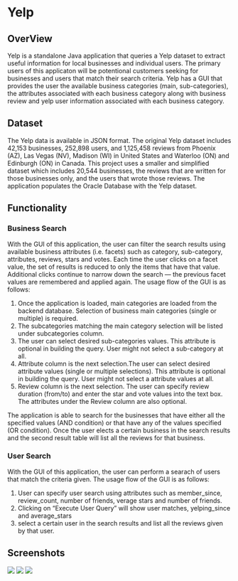 # Yelp
## OverView
Yelp is a standalone Java application that queries a Yelp dataset to extract useful information for local businesses and individual users. The primary users of this applicaton will be potentional customers seeking for businesses and users that match their search criteria. Yelp has a GUI that provides the user the available business categories (main, sub-categories), the attributes associated with each business category along with business review and yelp user information associated with each business category. 

## Dataset
The Yelp data is available in JSON format. The original Yelp dataset includes 42,153 businesses, 252,898 users, and 1,125,458 reviews from Phoenix (AZ), Las Vegas (NV), Madison (WI) in United States and Waterloo (ON) and Edinburgh (ON) in Canada. This project uses a smaller and simplified dataset which includes 20,544 businesses, the reviews that are written for those businesses only, and the users that wrote those reviews. The application populates the Oracle Database with the Yelp dataset. 

## Functionality
### Business Search
With the GUI of this application, the user can filter the search results using available business attributes (i.e. facets) such as category, sub-category, attributes, reviews, stars and votes. Each time the user clicks on a facet value, the set of results is reduced to only the items that have that value. Additional clicks continue to narrow down the search — the previous facet values are remembered and applied again.
The usage flow of the GUI is as follows:
  1. Once the application is loaded, main categories are loaded from the backend database. Selection of business main categories (single or multiple) is required. 
  2. The subcategories matching the main category selection will be listed under subcategories column. 
  3. The user can select desired sub-categories values. This attribute is optional in building the query. User might not select a sub-category at all. 
  4. Attribute column is the next selection.The user can select desired attribute values (single or multiple selections). This attribute is optional in building  the query. User might not select a attribute values at all.
  5. Review column is the next selection. The user can specify review duration (from/to) and enter the star and vote values into the text box. The attributes under the Review column are also optional.

The application is able to search for the businesses that have either all the specified values (AND condition) or that have any of the values specified (OR condition). 
Once the user elects a certain business in the search results and the second result table will list all the reviews for that business.

### User Search
With the GUI of this application, the user can perform a searach of users that match the criteria given. 
The usage flow of the GUI is as follows:
  1. User can specify user search using attributes such as member_since, review_count, number of friends, verage stars and number of friends.
  2. Clicking on “Execute User Query” will show user matches, yelping_since and average_stars
  3. select a certain user in the search results and list all the reviews given by that user.

## Screenshots
![](../mainr/screenshots/1.png)
![](../main/screenshots/2.png)
![](../main/screenshots/3.png)
